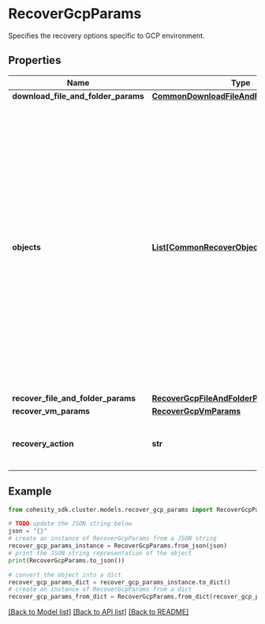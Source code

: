 # RecoverGcpParams

Specifies the recovery options specific to GCP environment.

## Properties

Name | Type | Description | Notes
------------ | ------------- | ------------- | -------------
**download_file_and_folder_params** | [**CommonDownloadFileAndFolderParams**](CommonDownloadFileAndFolderParams.md) |  | [optional] 
**objects** | [**List[CommonRecoverObjectSnapshotParams]**](CommonRecoverObjectSnapshotParams.md) | Specifies the list of recover Object parameters. This property is mandatory for all recovery action types except recover vms. While recovering VMs, a user can specify snapshots of VM&#39;s or a Protection Group Run details to recover all the VM&#39;s that are backed up by that Run. | [optional] 
**recover_file_and_folder_params** | [**RecoverGcpFileAndFolderParams**](RecoverGcpFileAndFolderParams.md) |  | [optional] 
**recover_vm_params** | [**RecoverGcpVmParams**](RecoverGcpVmParams.md) |  | [optional] 
**recovery_action** | **str** | Specifies the type of recover action to be performed. | 

## Example

```python
from cohesity_sdk.cluster.models.recover_gcp_params import RecoverGcpParams

# TODO update the JSON string below
json = "{}"
# create an instance of RecoverGcpParams from a JSON string
recover_gcp_params_instance = RecoverGcpParams.from_json(json)
# print the JSON string representation of the object
print(RecoverGcpParams.to_json())

# convert the object into a dict
recover_gcp_params_dict = recover_gcp_params_instance.to_dict()
# create an instance of RecoverGcpParams from a dict
recover_gcp_params_from_dict = RecoverGcpParams.from_dict(recover_gcp_params_dict)
```
[[Back to Model list]](../README.md#documentation-for-models) [[Back to API list]](../README.md#documentation-for-api-endpoints) [[Back to README]](../README.md)


